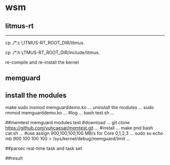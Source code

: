 # wsm

## litmus-rt
_____________________
cp ./*.c LITMUS-RT_ROOT_DIR/litmus.

cp ./*.h LTMUS-RT_ROOT_DIR/include/litmus.

re-compile and re-install the kernel

## memguard
install the modules
-----
make
sudo insmod memguarddemo.ko
...
uninstall the modules
...
sudo rmmod memguarddemo.ko
...
#log
...
bash test.sh
...

##memtest
memguard modules test
#download
...
git clone https://github.com/yuhcaesar/memtest.git
...
#install
...
make pnd
bash cat.sh
...
#use
assign 900,100,100,100 MB/s for Core 0,1,2,3
...
sudo su
echo mb 900 100 100 100 > /sys/kernel/debug/memguard/limit
...

##parsec
real-time task and task set

##result



